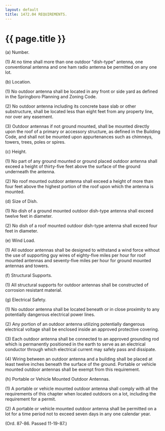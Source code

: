 ```yaml
---
layout: default 
title: 1472.04 REQUIREMENTS.
---
```


{{ page.title }}
================

​(a) Number.

​(1) At no time shall more than one outdoor "dish-type" antenna, one
conventional antenna and one ham radio antenna be permitted on any one
lot.

​(b) Location.

​(1) No outdoor antenna shall be located in any front or side yard as
defined in the Springboro Planning and Zoning Code.

​(2) No outdoor antenna including its concrete base slab or other
substructure, shall be located less than eight feet from any property
line, nor over any easement.

​(3) Outdoor antennas if not ground mounted, shall be mounted directly
upon the roof of a primary or accessory structure, as defined in the
Building Code, and shall not be mounted upon appurtenances such as
chimneys, towers, trees, poles or spires.

​(c) Height.

​(1) No part of any ground mounted or ground placed outdoor antenna
shall exceed a height of thirty-five feet above the surface of the
ground underneath the antenna.

​(2) No roof mounted outdoor antenna shall exceed a height of more than
four feet above the highest portion of the roof upon which the antenna
is mounted.

​(d) Size of Dish.

​(1) No dish of a ground mounted outdoor dish-type antenna shall exceed
twelve feet in diameter.

​(2) No dish of a roof mounted outdoor dish-type antenna shall exceed
four feet in diameter.

​(e) Wind Load.

​(1) All outdoor antennas shall be designed to withstand a wind force
without the use of supporting guy wires of eighty-five miles per hour
for roof mounted antennas and seventy-five miles per hour for ground
mounted antennas and towers.

​(f) Structural Supports.

​(1) All structural supports for outdoor antennas shall be constructed
of corrosion resistant material.

​(g) Electrical Safety.

​(1) No outdoor antenna shall be located beneath or in close proximity
to any potentially dangerous electrical power lines.

​(2) Any portion of an outdoor antenna utilizing potentially dangerous
electrical voltage shall be enclosed inside an approved protective
covering.

​(3) Each outdoor antenna shall be connected to an approved grounding
rod which is permanently positioned in the earth to serve as an
electrical conductor through which electrical current may safely pass
and dissipate.

​(4) Wiring between an outdoor antenna and a building shall be placed at
least twelve inches beneath the surface of the ground. Portable or
vehicle mounted outdoor antennas shall be exempt from this requirement.

​(h) Portable or Vehicle Mounted Outdoor Antennas.

​(1) A portable or vehicle mounted outdoor antenna shall comply with all
the requirements of this chapter when located outdoors on a lot,
including the requirement for a permit.

​(2) A portable or vehicle mounted outdoor antenna shall be permitted on
a lot for a time period not to exceed seven days in any one calendar
year.

(Ord. 87-86. Passed 11-19-87.)
